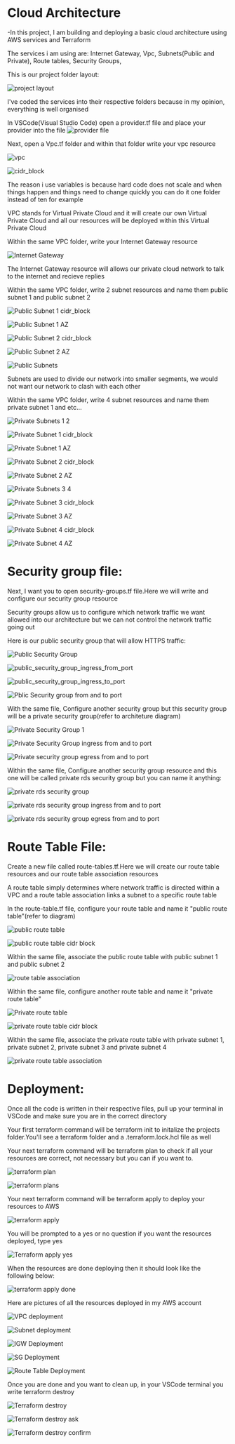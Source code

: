 # Cloud Architecture
      
-In this project, I am building and deploying a basic cloud architecture using AWS services and Terraform

The services i am using are:
  Internet Gateway, 
  Vpc,
  Subnets(Public and Private),
  Route tables,
  Security Groups,

This is our project folder layout:

![project layout](https://github.com/user-attachments/assets/bc342fb6-a3ab-4ab3-8ed1-1b3e2ca13706)

I've coded the services into their respective folders because in my opinion, everything is well organised

In VSCode(Visual Studio Code) open a provider.tf file and place your provider into the file
![provider file](https://github.com/user-attachments/assets/713d677b-0dae-4174-bb91-010fca03fff8)

Next, open a Vpc.tf folder and within that folder write your vpc resource 

![vpc](https://github.com/user-attachments/assets/8c749a43-c00f-4992-abf5-72455245d43b)

![cidr_block](https://github.com/user-attachments/assets/c5ef832c-3739-48b6-8817-9e0f52b73187)

The reason i use variables is because hard code does not scale and when things happen and  things need to change quickly you can do it one folder instead of ten for example

VPC stands for Virtual Private Cloud and it will create our own Virtual Private Cloud and all our resources will be deployed within this Virtual Private Cloud

Within the same VPC folder, write your Internet Gateway resource 

![Internet Gateway](https://github.com/user-attachments/assets/038272a9-a67e-4e94-b0ee-021ef6827e1f)

The Internet Gateway resource will allows our private cloud network to talk to the internet and recieve replies

Within the same VPC folder, write 2 subnet resources and name them public subnet 1 and public subnet 2

![Public Subnet 1 cidr_block](https://github.com/user-attachments/assets/73c7e120-54c5-4db4-82a0-99400752ea06)

![Public Subnet 1 AZ](https://github.com/user-attachments/assets/daed1238-d181-4bbd-bd07-3829ffabc901)

![Public Subnet 2 cidr_block](https://github.com/user-attachments/assets/9fd188e6-1347-4e84-809d-d0bc669effb2)

![Public Subnet 2 AZ](https://github.com/user-attachments/assets/ce5a9350-272f-44db-b053-2d459a14d0c3)

![Public Subnets](https://github.com/user-attachments/assets/0c42f557-7a97-42f2-aaa1-15d3cdd34235)

Subnets are used to divide our network into smaller segments, we would not want our network to clash with each other

Within the same VPC folder, write 4 subnet resources and name them private subnet 1 and etc...

![Private Subnets 1 2](https://github.com/user-attachments/assets/bac3d0db-d951-40c6-98c9-378b5b034e88)

![Private Subnet 1 cidr_block](https://github.com/user-attachments/assets/cc29d33f-fe4e-4e3f-9028-5ffec053fe4f)

![Private Subnet 1 AZ](https://github.com/user-attachments/assets/be5eff95-1262-4987-98cd-c6cc441debb2)

![Private Subnet 2 cidr_block](https://github.com/user-attachments/assets/437d2968-5c1e-4170-ae56-54f65f94dde7)

![Private Subnet 2 AZ](https://github.com/user-attachments/assets/ed390a1a-9247-45bf-be00-7435e87a2b77)


![Private Subnets 3 4](https://github.com/user-attachments/assets/ccd636f5-6c0e-40ed-a02f-f2f48c0c8c62)

![Private Subnet 3 cidr_block](https://github.com/user-attachments/assets/d9fef9ad-5fd0-433c-b99b-3ee0fe56c14e)

![Private Subnet 3 AZ](https://github.com/user-attachments/assets/89cc6deb-3be6-4e50-927d-debd060fa594)

![Private Subnet 4 cidr_block](https://github.com/user-attachments/assets/4af453e8-1f72-4896-8c26-6d0a764a430b)

![Private Subnet 4 AZ](https://github.com/user-attachments/assets/ee633494-67d1-4d39-beac-554f4153a39a)


# Security group file:

Next, I want you to open security-groups.tf file.Here we will write and configure our security group resource 

Security groups allow us to configure which network traffic we want allowed into our architecture but we can not control the network traffic going out

Here is our public security group that will allow HTTPS traffic: 

![Public Security Group](https://github.com/user-attachments/assets/9eabeb78-3164-46fb-97e5-9f967df975d5)

![public_security_group_ingress_from_port](https://github.com/user-attachments/assets/0693a54e-6c9f-423e-be4c-5747f1868201)

![public_security_group_ingress_to_port](https://github.com/user-attachments/assets/06aea6f7-6fc3-4b35-9ecf-aae5db1c20aa)

![Pblic Security group from and to port](https://github.com/user-attachments/assets/03a28e4f-9058-4de8-8013-d5d54881ae2a)

With the same file, Configure another security group but this security group will be a private security group(refer to architeture diagram)

![Private Security Group 1](https://github.com/user-attachments/assets/4afa0307-6c52-440e-93fc-614ef2221085)

![Private Security Group ingress from and to port ](https://github.com/user-attachments/assets/aa75c8c7-fc03-4845-82c1-03d4f842456a)

![Private security group egress from and to port](https://github.com/user-attachments/assets/83bb7fea-3155-4542-b983-b9f821d024c7)

Within the same file, Configure another security group resource and this one will be called private rds security group but you can name it anything:

![private rds security group](https://github.com/user-attachments/assets/0ed0b44e-3104-46f8-966b-ca192cdf2ab4)

![private rds security group ingress from and to port](https://github.com/user-attachments/assets/81abe317-b19f-497c-bf33-f86fa6a750c3)

![private rds  security group egress from and to port](https://github.com/user-attachments/assets/b66f6203-4d05-48c2-8da9-f4cd1e0c0768)

# Route Table File:

Create a new file called route-tables.tf.Here we will create our route table resources and our route table association resources

A route table simply determines where network traffic is directed within a VPC and a route table association links a subnet to a specific route table

In the route-table.tf file, configure your route table and name it "public route table"(refer to diagram)

![public route table](https://github.com/user-attachments/assets/aee6b5ed-7c05-4ea4-8086-45d395b7a4a3)

![public route table cidr block](https://github.com/user-attachments/assets/354276f2-c9cd-40a5-87f8-59c171661953)

Within the same file, associate the public route table with public subnet 1 and public subnet 2

![route table association](https://github.com/user-attachments/assets/871d7c04-ba77-443c-af37-24b7923b4dcb)

Within the same file, configure another route table and name it "private route table"

![Private route table ](https://github.com/user-attachments/assets/4230d981-9621-404c-9f27-d3cff424e7d2)

![private route table cidr block](https://github.com/user-attachments/assets/c05906a4-3d3f-47c1-be4e-cf434ec3f50b)

Within the same  file, associate the private route table with private subnet 1, private subnet 2, private subnet 3 and private subnet 4

![private route table association](https://github.com/user-attachments/assets/f89d09df-4e7a-44b1-a1a4-594170c9e10f)

# Deployment: 

Once all the code is written in their respective files, pull up your terminal in VSCode and make sure you are in the correct directory

Your first terraform command will be terraform init to initalize the projects folder.You'll see a terraform folder and a .terraform.lock.hcl file as well 

Your next terraform command will be terraform plan to check if all your resources are correct, not necessary but you can if you want to. 

![terraform plan](https://github.com/user-attachments/assets/33e9906d-aa62-4b1c-91ad-9a60ec18be00)

![terraform plans](https://github.com/user-attachments/assets/04f145f7-4d39-4142-8496-5e5532d18fa2)

Your next terraform command will be terraform apply to deploy your resources to AWS

![terraform apply ](https://github.com/user-attachments/assets/c5dfb4e7-9a09-4f59-8602-fb8657728f3a)


You will be prompted to a yes or no question if you want the resources deployed, type yes

![Terraform apply yes](https://github.com/user-attachments/assets/e35539ce-662d-4f8d-81f8-95a9b8742299)

When the resources are done deploying then it should look like the following below:

![terraform apply done](https://github.com/user-attachments/assets/76d2db9b-b357-4ca2-86f8-65b33c75522a)

Here are pictures of all the resources deployed in my AWS account

![VPC deployment](https://github.com/user-attachments/assets/61950e22-606c-4976-86ef-3f89bb26448f)

![Subnet deployment](https://github.com/user-attachments/assets/6942065d-8380-4855-8869-5d90cf7cbb14)

![IGW Deployment](https://github.com/user-attachments/assets/5dddc10d-9456-4de9-bf61-ff7df28d55de)

![SG Deployment](https://github.com/user-attachments/assets/a491ff63-d073-40eb-baf0-e19f4845a911)

![Route Table Deployment](https://github.com/user-attachments/assets/b2c7b029-b44f-4c24-89da-9846491747c2)

Once you are done and you want to clean up, in your VSCode terminal you write terraform destroy

![Terraform destroy](https://github.com/user-attachments/assets/e1321877-79b3-4c8c-9302-cb43ebf043b2)

![Terraform destroy ask](https://github.com/user-attachments/assets/dc1891bd-dee8-4303-b146-d905451b9b08)

![Terraform destroy confirm](https://github.com/user-attachments/assets/e4aabce9-9529-4504-bbc7-eb29e9e29143)

